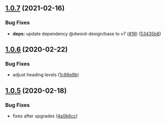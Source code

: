 ## [1.0.7](https://github.com/dword-design/resolve-tagged-template/compare/v1.0.6...v1.0.7) (2021-02-16)


### Bug Fixes

* **deps:** update dependency @dword-design/base to v7 ([#18](https://github.com/dword-design/resolve-tagged-template/issues/18)) ([53435b8](https://github.com/dword-design/resolve-tagged-template/commit/53435b83a6faa4479e26b69713cb5bc07716c0ac))

## [1.0.6](https://github.com/dword-design/resolve-tagged-template/compare/v1.0.5...v1.0.6) (2020-02-22)


### Bug Fixes

* adjust heading levels ([1c66e9b](https://github.com/dword-design/resolve-tagged-template/commit/1c66e9bba496243e75944805395823f9b9a1b71c))

## [1.0.5](https://github.com/dword-design/resolve-tagged-template/compare/v1.0.4...v1.0.5) (2020-02-18)


### Bug Fixes

* fixes after upgrades ([4a0b6cc](https://github.com/dword-design/resolve-tagged-template/commit/4a0b6cc13b6b2b6558b6654fe2c19a0b9d2f2a7c))
